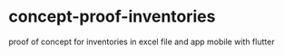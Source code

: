 # concept-proof-inventories
proof of concept for inventories in excel file and app mobile with flutter
